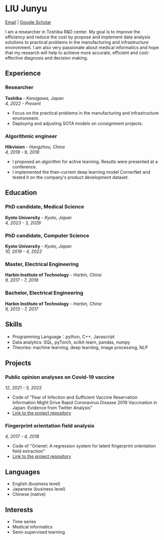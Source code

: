 # LIU Junyu

[Email](mailto:liu.junyu.82w@st.kyoto-u.ac.jp) | [Google Scholar](https://scholar.google.com/citations?user=JtCyNr8AAAAJ)

I am a researcher in Toshiba R&D center. My goal is to improve the efficiency and reduce the cost by propose and implement data analysis solutions to practical problems in the manufacturing and infrastructure environment. I am also very passionate about medical informatics and hope that my research will help to achieve more accurate, efficient and cost-effective diagnosis and decision making.

## Experience

### Researcher
**Toshiba** - *Kanagawa, Japan*  
*4, 2022 - Present*

- Focus on the practical problems in the manufacturing and infrastructure environment.
- Deploying and adjusting SOTA models on consignment projects.


### Algorithmic engineer
**Hikvision** - *Hangzhou, China*  
*4, 2019 - 9, 2019*

- I proposed an algorithm for active learning. Results were presented at a conference.
- I implemented the then-current deep learning model CornerNet and tested it on the company's product development dataset.

## Education

### PhD candidate, Medical Science
**Kyoto University** - *Kyoto, Japan*  
*4, 2023 - 3, 2026*
### PhD candidate, Computer Science
**Kyoto University** - *Kyoto, Japan*  
*10, 2019 - 4, 2022*
### Master, Electrical Engineering
**Harbin Institute of Technology** - *Harbin, China*  
*9, 2017 - 7, 2019*
### Bachelor, Electrical Engineering
**Harbin Institute of Technology** - *Harbin, China*  
*9, 2013 - 7, 2017*

## Skills

- Programming Language：python, C++, Javascript
- Data analytics: SQL, pyTorch, scikit-learn, pandas, numpy
- Theories: machine learning, deep learning, image processing, NLP

## Projects

### Public opinion analyses on Covid-19 vaccine
*12, 2021 - 5, 2022*

- Code of "Fear of Infection and Sufficient Vaccine Reservation Information Might Drive Rapid Coronavirus Disease 2019 Vaccination in Japan: Evidence from Twitter Analysis"
- [Link to the project repository](https://github.com/juniorliu95/COVID_fear)

### Fingerprint orientation field analysis
*4, 2017 - 4, 2018*

- Code of "Orienet: A regression system for latent fingerprint orientation field extraction"
- [Link to the project repository](https://github.com/juniorliu95/OrieNet)

## Languages

- English (business level)
- Japanese (business level)
- Chinese (native)

## Interests

- Time series
- Medical informatics
- Semi-supervised learning
